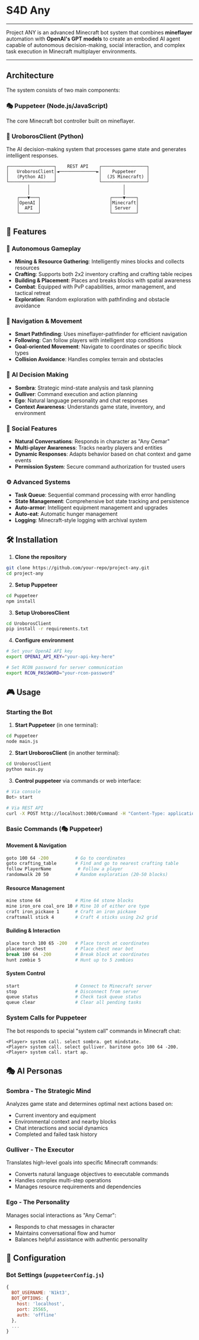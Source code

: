 # S4D Any

---

Project ANY is an advanced Minecraft bot system that combines **mineflayer** automation with **OpenAI's GPT models** to create an embodied AI agent capable of autonomous decision-making, social interaction, and complex task execution in Minecraft multiplayer environments.

---
## Architecture

The system consists of two main components:

### 🎭 **Puppeteer** (Node.js/JavaScript)
The core Minecraft bot controller built on mineflayer.

### 🧠 **UroborosClient** (Python)
The AI decision-making system that processes game state and generates intelligent responses.

```
┌─────────────────┐    REST API    ┌─────────────────┐
│   UroborosClient│◄──────────────►│    Puppeteer    │
│   (Python AI)   │                │  (JS Minecraft) │
└─────────────────┘                └─────────────────┘
        │                                   │
        │                                   │
    ┌───▼───┐                          ┌────▼────┐
    │OpenAI │                          │Minecraft│
    │  API  │                          │ Server  │
    └───────┘                          └─────────┘
```

## 🚀 Features

### 🤖 **Autonomous Gameplay**
- **Mining & Resource Gathering**: Intelligently mines blocks and collects resources
- **Crafting**: Supports both 2x2 inventory crafting and crafting table recipes
- **Building & Placement**: Places and breaks blocks with spatial awareness
- **Combat**: Equipped with PvP capabilities, armor management, and tactical retreat
- **Exploration**: Random exploration with pathfinding and obstacle avoidance

### 🧭 **Navigation & Movement**
- **Smart Pathfinding**: Uses mineflayer-pathfinder for efficient navigation
- **Following**: Can follow players with intelligent stop conditions
- **Goal-oriented Movement**: Navigate to coordinates or specific block types
- **Collision Avoidance**: Handles complex terrain and obstacles

### 🎯 **AI Decision Making**
- **Sombra**: Strategic mind-state analysis and task planning
- **Gulliver**: Command execution and action planning  
- **Ego**: Natural language personality and chat responses
- **Context Awareness**: Understands game state, inventory, and environment

### 👥 **Social Features**
- **Natural Conversations**: Responds in character as "Any Cemar"
- **Multi-player Awareness**: Tracks nearby players and entities
- **Dynamic Responses**: Adapts behavior based on chat context and game events
- **Permission System**: Secure command authorization for trusted users

### ⚙️ **Advanced Systems**
- **Task Queue**: Sequential command processing with error handling
- **State Management**: Comprehensive bot state tracking and persistence
- **Auto-armor**: Intelligent equipment management and upgrades
- **Auto-eat**: Automatic hunger management
- **Logging**: Minecraft-style logging with archival system

## 🛠️ Installation

1. **Clone the repository**
```bash
git clone https://github.com/your-repo/project-any.git
cd project-any
```

2. **Setup Puppeteer**
```bash
cd Puppeteer
npm install
```

3. **Setup UroborosClient**
```bash
cd UroborosClient
pip install -r requirements.txt
```

4. **Configure environment**
```bash
# Set your OpenAI API key
export OPENAI_API_KEY="your-api-key-here"

# Set RCON password for server communication
export RCON_PASSWORD="your-rcon-password"
```

## 🎮 Usage

### Starting the Bot

1. **Start Puppeteer** (in one terminal):
```bash
cd Puppeteer
node main.js
```

2. **Start UroborosClient** (in another terminal):
```bash
cd UroborosClient
python main.py
```

3. **Control puppeteer** via commands or web interface:
```bash
# Via console
Bot> start

# Via REST API
curl -X POST http://localhost:3000/Command -H "Content-Type: application/json" -d '{"command": "start"}'
```

### Basic Commands (🎭 **Puppeteer**)

#### **Movement & Navigation**
```bash
goto 100 64 -200          # Go to coordinates
goto crafting_table       # Find and go to nearest crafting table
follow PlayerName          # Follow a player
randomwalk 20 50          # Random exploration (20-50 blocks)
```

#### **Resource Management**
```bash
mine stone 64             # Mine 64 stone blocks
mine iron_ore coal_ore 10 # Mine 10 of either ore type
craft iron_pickaxe 1      # Craft an iron pickaxe
craftsmall stick 4        # Craft 4 sticks using 2x2 grid
```

#### **Building & Interaction**
```bash
place torch 100 65 -200   # Place torch at coordinates
placenear chest           # Place chest near bot
break 100 64 -200         # Break block at coordinates
hunt zombie 5             # Hunt up to 5 zombies
```

#### **System Control**
```bash
start                     # Connect to Minecraft server
stop                      # Disconnect from server
queue status              # Check task queue status
queue clear               # Clear all pending tasks
```

### System Calls for Puppeteer

The bot responds to special "system call" commands in Minecraft chat:

```
<Player> system call. select sombra. get mindstate.
<Player> system call. select gulliver. baritone goto 100 64 -200.
<Player> system call. start ap.
```

## 🎭 AI Personas

### **Sombra** - The Strategic Mind
Analyzes game state and determines optimal next actions based on:
- Current inventory and equipment
- Environmental context and nearby blocks
- Chat interactions and social dynamics
- Completed and failed task history

### **Gulliver** - The Executor
Translates high-level goals into specific Minecraft commands:
- Converts natural language objectives to executable commands
- Handles complex multi-step operations
- Manages resource requirements and dependencies

### **Ego** - The Personality
Manages social interactions as "Any Cemar":
- Responds to chat messages in character
- Maintains conversational flow and humor
- Balances helpful assistance with authentic personality

## 🔧 Configuration

### Bot Settings (`puppeteerConfig.js`)
```javascript
{
  BOT_USERNAME: 'N1kt3',
  BOT_OPTIONS: {
    host: 'localhost',
    port: 25565,
    auth: 'offline'
  },
  ...
}
```
